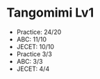# Tangomimi Lv1
* Practice: 24/20
* ABC: 11/10
* JECET: 10/10
* Practice 3/3
* ABC: 3/3
* JECET: 4/4